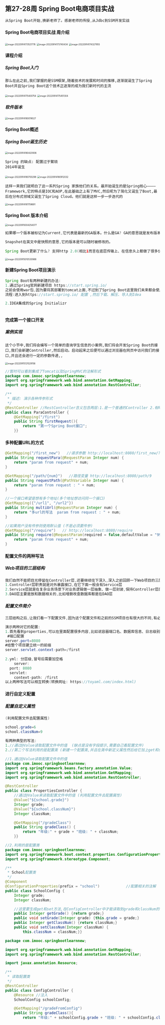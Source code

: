 ## 第27-28周 Spring Boot电商项目实战

```java
从Spring Boot开始,换新老师了。感谢老师的传授,从Jdbc到SSM开发实战 
```



#### Spring Boot电商项目实战 周介绍

<img src="C:\Users\w1216\AppData\Roaming\Typora\typora-user-images\image-20220914173521776.png" alt="image-20220914173521776" style="zoom:50%;" />

<img src="C:\Users\w1216\AppData\Roaming\Typora\typora-user-images\image-20220914173740434.png" alt="image-20220914173740434" style="zoom:50%;" />

<img src="C:\Users\w1216\AppData\Roaming\Typora\typora-user-images\image-20220914174327955.png" alt="image-20220914174327955" style="zoom:50%;" />

#### 课程介绍

##### Spring Boot入门

```
那么在此之前,我们掌握的是SSM框架,随着技术的发展和时间的推移,逐渐就诞生了Spring Boot并且Spring Boot这个技术正逐渐的成为我们新时代的主流
```

<img src="C:\Users\w1216\AppData\Roaming\Typora\typora-user-images\image-20220914175400754.png" alt="image-20220914175400754" style="zoom:50%;" />

<img src="C:\Users\w1216\AppData\Roaming\Typora\typora-user-images\image-20220914175451304.png" alt="image-20220914175451304" style="zoom:50%;" />

##### 软件版本

<img src="C:\Users\w1216\AppData\Roaming\Typora\typora-user-images\image-20220914180019027.png" alt="image-20220914180019027" style="zoom:50%;" />

#### Spring Boot概述

##### Spring Boot诞生历史

<img src="C:\Users\w1216\AppData\Roaming\Typora\typora-user-images\image-20220914180420936.png" alt="image-20220914180420936" style="zoom:50%;" />

```
Spring 的缺点: 配置过于繁琐
2014年诞生
```

<img src="C:\Users\w1216\AppData\Roaming\Typora\typora-user-images\image-20220914180700298.png" alt="image-20220914180700298" style="zoom: 50%;" />

<img src="C:\Users\w1216\AppData\Roaming\Typora\typora-user-images\image-20220914180912032.png" alt="image-20220914180912032" style="zoom:50%;" />

```
这样一来我们就明白了这一系列Spring 家族他们的关系。最开始诞生的是Spring核心———— Framework,它的特点是IOC和AOP,在此基础之上有了MVC,然后呢为了简化又诞生了Boot,最后在分布式领域又诞生了Spring Cloud。他们就是这样一步一步迭代的
```

<img src="C:\Users\w1216\AppData\Roaming\Typora\typora-user-images\image-20220914181759691.png" alt="image-20220914181759691" style="zoom:50%;" />



#### Spring Boot 版本介绍

<img src="C:\Users\w1216\AppData\Roaming\Typora\typora-user-images\image-20220915004254077.png" alt="image-20220915004254077" style="zoom:50%;" />

```java
如果哪一个版本被标记为Current,它代表是最新的GA版本。什么是GA? GA的意思就是发布版本,也就是 General Availability,它是面向大众的、可用的稳定版本。这种版本的特点就是 功能完整并且非常稳定,一旦分布之后,这个版本的内容将永远不会更改。

Snapshot在英文中是快照的意思,它的版本是可以随时被修改的。
    
Spring Boot更新了什么? 支持http 2.0(相比1而言在底层传输上、在信息头上都做了很多优化,在传输效率上有所提高)
```

<img src="C:\Users\w1216\AppData\Roaming\Typora\typora-user-images\image-20220915010530988.png" alt="image-20220915010530988" style="zoom:50%;" />

#### 新建Spring Boot项目演示

```java
Spring Boot有两种新建的办法:
1.通过Spring官网新建项目 https://start.spring.io/
之前会使用war包,因为要将其部署到tomcat上面,不过到了Spring Boot这里我们未来都会使用jar包。使用jar包我们可以直接用java来运行它,而不再需要额外的配置Tomcat,因为在Spring Boot中Tomcat是被内嵌在Java项目中的
流程:进入到https://start.spring.io/ 配置 ,然后下载、解压、导入到Idea

2.IDEA集成的Spring Initializr
    

```



#### 完成第一个接口开发

##### 案例实现

```
这个小节中,我们将会编写一个简单的查询学生信息的小案例,我们将会开发Spring Boot的接口,我们会新建Controller,然后启动。启动起来之后便可以通过浏览器在网页中访问我们的接口,并且还会进行一定的参数传递,,
```

<img src="C:\Users\w1216\AppData\Roaming\Typora\typora-user-images\image-20220915121029156.png" alt="image-20220915121029156" style="zoom:50%;" />

```java
//暂时可以看到集成了Tomcat以及SpringMVC的注解形式
package com.imooc.springbootlearnnew;
import org.springframework.web.bind.annotation.GetMapping;
import org.springframework.web.bind.annotation.RestController;

/**
 * 描述: 演示各种传参形式
 */
@RestController //RestController含义包含两层:1.是一个普通的Controller 2.有Restful的能力
public class ParaController {
    @GetMapping("/first")
    public String firstRequest(){
        return "第一个Spring Boot接口";
    }}
```



#### 多种配置URL的方式

```java
@GetMapping("/first_new")   //请求参数 http://localhost:8080/first_new/?num=9
public String requestPara(@RequestParam Integer num) {
    return "param from request" + num;
}

@GetMapping("/path/{num}")   //路径变量 http://localhost:8080/path/9
public String requestPath(@PathVariable Integer num) {
    return "param from request : " + num;
}

//一个接口希望是想有多个地址(多个地址想访问同一个接口)
@GetMapping({"/url1", "/url2"})
public String multiUrl(@RequestParam Integer num) {
    return "多url的写法  param from request : " + num;
}

//如果用户没有传参则使用默认值 (不是必须要传参)
@GetMapping("/require")   // http://localhost:8080/require
public String require(@RequestParam(required = false,defaultValue = "99") Integer num) {
    return "param from request" + num;
}
```



#### 配置文件的两种写法

##### Web项目的三层结构

```java
我们自然不能把目光停留在Controller层,还要继续往下深入,深入之前回顾一下Web项目的三层结构 :
1.Controller层职责就是对外暴露接口,在它下面一般会有Service层
2.Service层就是在复杂业务场景下对业务逻辑做一层抽象、做一层封装,保持Controller层的简洁和独立。抽象出来的Service可以被多个Controller重复调用,相当于是实现了代码的复用。具体的业务代码尽量是写在Service层,而我们的Controller只做一些简单的逻辑判断。在Service层下面,还有一个DAO层
3.DAO层主要是放和数据相关的,比如增删改查数据库都是在DAO层
```

##### 配置文件简介

```java
三层结构之后,让我们看一下配置文件,因为这个配置文件和之前的SSM项目也有很大的不同,有必要介绍一下,介绍清楚。

演示两种对它的配置:
1.首先看到properties,可以在里面配置很多内容,比如说容器端口名、数据库信息、日志级别等。
 #端口配置
server.port=8080
#给整个项目建立统一的前缀
server.servlet.context-path=/first   
    
2.yml: 分层级,冒号后需要加空格
    server:
  port: 8080
  servlet:
    context-path: /first
以上两种写法可以相互转换(转换网址: https://toyaml.com/index.html)
```



#### 进行自定义配置

##### 配置自定义属性

```java
(利用配置文件去配置属性)

school.grade=6
school.classNum=9
    
有两种典型的写法:
1.//通过@Value读取配置文件中的值  (缺点是没有字段提示,需要自己看配置文件)
2.//第二个写法利用的是配置类 (新建一个配置类,并且在类中新定义属性然后给它加上get和set方法。这样一来在后续就可以直接使用配置类)
```

```java
//1.通过@Value读取配置文件中的值
package com.imooc.springbootlearnnew;
import org.springframework.beans.factory.annotation.Value;
import org.springframework.web.bind.annotation.GetMapping;
import org.springframework.web.bind.annotation.RestController;

@RestController
public class PropertiesController {
    //通过@Value来读取配置文件中的值 (利用配置文件去配置属性)
    @Value("${school.grade}")
    Integer grade;
    @Value("${school.classNum}")
    Integer classNum;

    @GetMapping("/gradeClass")
    public String gradeClass() {
        return "年级:" + grade + "班级: " + classNum;
    }}
```

```java
//2.利用的是配置类
package com.imooc.springbootlearnnew;
import org.springframework.boot.context.properties.ConfigurationProperties;
import org.springframework.stereotype.Component;

/**
 * School配置类
 */
@Component
@ConfigurationProperties(prefix = "school")            //配置相关的注解
public class SchoolConfig {
    Integer grade;
    Integer classNum;

    //这里要生成get和set方法,在ConfigController中才能读取到grade和classNum的值
    public Integer getGrade() {return grade;}
    public void setGrade(Integer grade) {this.grade = grade;}
    public Integer getClassNum() {return classNum;}
    public void setClassNum(Integer classNum) {
        this.classNum = classNum;}}
```

```java
package com.imooc.springbootlearnnew;

import org.springframework.web.bind.annotation.GetMapping;
import org.springframework.web.bind.annotation.RestController;

import javax.annotation.Resource;

/**
 * 读取配置类
 */
@RestController
public class ConfigController {
    @Resource //注入
    SchoolConfig schoolConfig;

    @GetMapping("/gradeFromConfig")
    public String gradeClass(){
        return "年级:" + schoolConfig.grade + "班级: " + schoolConfig.classNum;}}
```